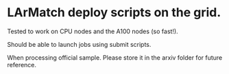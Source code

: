 # LArMatch deploy scripts on the grid.

Tested to work on CPU nodes and the A100 nodes (so fast!).

Should be able to launch jobs using submit scripts.

When processing official sample. Please store it in the arxiv folder for future reference.
